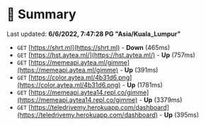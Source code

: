 # 📖 Summary
Last updated: **6/6/2022, 7:47:28 PG "Asia/Kuala_Lumpur"**

- `GET` [https://shrt.ml](https://shrt.ml) - **Down** (465ms)
- `GET` [https://hst.aytea.ml/](https://hst.aytea.ml/) - **Up** (757ms)
- `GET` [https://memeapi.aytea.ml/gimme](https://memeapi.aytea.ml/gimme) - **Up** (391ms)
- `GET` [https://color.aytea.ml/4b31d6.png](https://color.aytea.ml/4b31d6.png) - **Up** (1781ms)
- `GET` [https://memeapi.aytea14.repl.co/gimme](https://memeapi.aytea14.repl.co/gimme) - **Up** (3379ms)
- `GET` [https://teledrivemy.herokuapp.com/dashboard](https://teledrivemy.herokuapp.com/dashboard) - **Up** (395ms)
